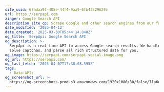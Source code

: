 ```yaml
---
site_uuid: 67adaa9f-405e-44f4-9aa9-6fb4f3296295
url: https://serpapi.com
zinger: Google Search API
description_site_cp: Scrape Google and other search engines from our fast, easy, and complete API.
date_modified: '2025-04-12'
date_created: '2025-03-30T05:44:14.848Z'
og_title: 'SerpApi: Google Search API'
og_description: >-
  SerpApi is a real-time API to access Google search results. We handle proxies,
  solve captchas, and parse all rich structured data for you.
og_image: https://serpapi.com/serpapi-social-image.png
og_url: https://serpapi.com/
og_last_fetch: '2025-04-07T17:38:08.595Z'
tags:
  - Data-APIs
og_screenshot_url: >-
  https://og-screenshots-prod.s3.amazonaws.com/1920x1080/80/false/71a6e0ee8382646403935597d480bbbf533ee06d83dfc1ebef60979b9d4d2f4c.jpeg
---
```




